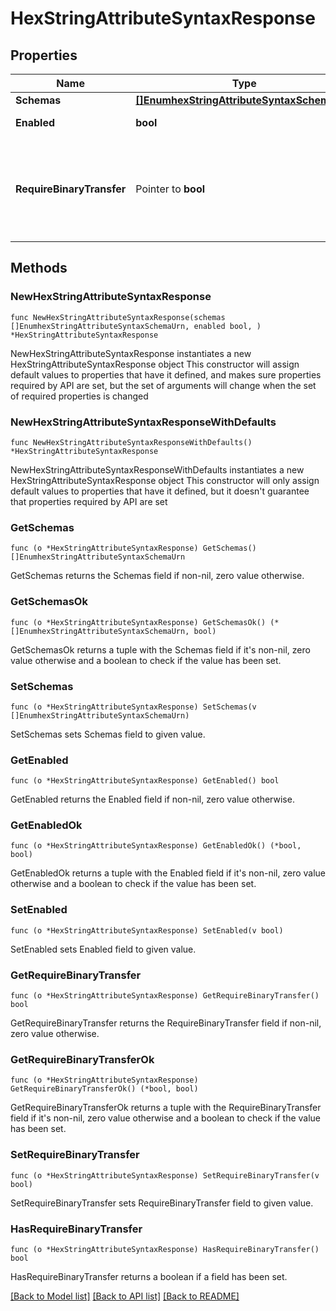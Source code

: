 # HexStringAttributeSyntaxResponse

## Properties

Name | Type | Description | Notes
------------ | ------------- | ------------- | -------------
**Schemas** | [**[]EnumhexStringAttributeSyntaxSchemaUrn**](EnumhexStringAttributeSyntaxSchemaUrn.md) |  | 
**Enabled** | **bool** | Indicates whether the Attribute Syntax is enabled. | 
**RequireBinaryTransfer** | Pointer to **bool** | Indicates whether values of this attribute are required to have a \&quot;binary\&quot; transfer option as described in RFC 4522. Attributes with this syntax will generally be referenced with names including \&quot;;binary\&quot; (e.g., \&quot;userCertificate;binary\&quot;). | [optional] 

## Methods

### NewHexStringAttributeSyntaxResponse

`func NewHexStringAttributeSyntaxResponse(schemas []EnumhexStringAttributeSyntaxSchemaUrn, enabled bool, ) *HexStringAttributeSyntaxResponse`

NewHexStringAttributeSyntaxResponse instantiates a new HexStringAttributeSyntaxResponse object
This constructor will assign default values to properties that have it defined,
and makes sure properties required by API are set, but the set of arguments
will change when the set of required properties is changed

### NewHexStringAttributeSyntaxResponseWithDefaults

`func NewHexStringAttributeSyntaxResponseWithDefaults() *HexStringAttributeSyntaxResponse`

NewHexStringAttributeSyntaxResponseWithDefaults instantiates a new HexStringAttributeSyntaxResponse object
This constructor will only assign default values to properties that have it defined,
but it doesn't guarantee that properties required by API are set

### GetSchemas

`func (o *HexStringAttributeSyntaxResponse) GetSchemas() []EnumhexStringAttributeSyntaxSchemaUrn`

GetSchemas returns the Schemas field if non-nil, zero value otherwise.

### GetSchemasOk

`func (o *HexStringAttributeSyntaxResponse) GetSchemasOk() (*[]EnumhexStringAttributeSyntaxSchemaUrn, bool)`

GetSchemasOk returns a tuple with the Schemas field if it's non-nil, zero value otherwise
and a boolean to check if the value has been set.

### SetSchemas

`func (o *HexStringAttributeSyntaxResponse) SetSchemas(v []EnumhexStringAttributeSyntaxSchemaUrn)`

SetSchemas sets Schemas field to given value.


### GetEnabled

`func (o *HexStringAttributeSyntaxResponse) GetEnabled() bool`

GetEnabled returns the Enabled field if non-nil, zero value otherwise.

### GetEnabledOk

`func (o *HexStringAttributeSyntaxResponse) GetEnabledOk() (*bool, bool)`

GetEnabledOk returns a tuple with the Enabled field if it's non-nil, zero value otherwise
and a boolean to check if the value has been set.

### SetEnabled

`func (o *HexStringAttributeSyntaxResponse) SetEnabled(v bool)`

SetEnabled sets Enabled field to given value.


### GetRequireBinaryTransfer

`func (o *HexStringAttributeSyntaxResponse) GetRequireBinaryTransfer() bool`

GetRequireBinaryTransfer returns the RequireBinaryTransfer field if non-nil, zero value otherwise.

### GetRequireBinaryTransferOk

`func (o *HexStringAttributeSyntaxResponse) GetRequireBinaryTransferOk() (*bool, bool)`

GetRequireBinaryTransferOk returns a tuple with the RequireBinaryTransfer field if it's non-nil, zero value otherwise
and a boolean to check if the value has been set.

### SetRequireBinaryTransfer

`func (o *HexStringAttributeSyntaxResponse) SetRequireBinaryTransfer(v bool)`

SetRequireBinaryTransfer sets RequireBinaryTransfer field to given value.

### HasRequireBinaryTransfer

`func (o *HexStringAttributeSyntaxResponse) HasRequireBinaryTransfer() bool`

HasRequireBinaryTransfer returns a boolean if a field has been set.


[[Back to Model list]](../README.md#documentation-for-models) [[Back to API list]](../README.md#documentation-for-api-endpoints) [[Back to README]](../README.md)


